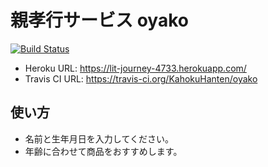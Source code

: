 # 親孝行サービス oyako
[![Build Status](https://travis-ci.org/KahokuHanten/oyako.svg?branch=master)](https://travis-ci.org/KahokuHanten/oyako)
 - Heroku URL: https://lit-journey-4733.herokuapp.com/ 
 - Travis CI URL: https://travis-ci.org/KahokuHanten/oyako

## 使い方
 - 名前と生年月日を入力してください。
 - 年齢に合わせて商品をおすすめします。
 
